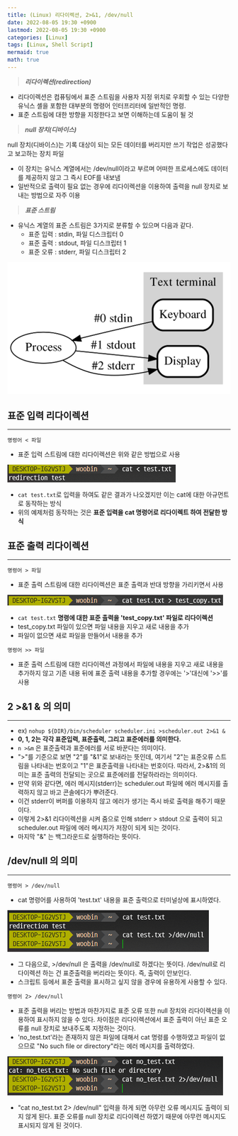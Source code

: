 ```yaml
---
title: (Linux) 리다이렉션, 2>&1, /dev/null
date: 2022-08-05 19:30 +0900
lastmod: 2022-08-05 19:30 +0900
categories: [Linux]
tags: [Linux, Shell Script]
mermaid: true
math: true
---
```



> ***리다이렉션(redirection)***
> 
- 리다이렉션은 컴퓨팅에서 표준 스트림을 사용자 지정 위치로 우회할 수 있는 다양한 유닉스 셸을 포함한 대부분의 명령어 인터프리터에 일반적인 명령.
- 표준 스트림에 대한 방향을 지정한다고 보면 이해하는데 도움이 될 것

> ***null 장치(디바이스)***
> 

null 장치(디바이스)는 기록 대상이 되는 모든 데이터를 버리지만 쓰기 작업은 성공했다고 보고하는 장치 파일

- 이 장치는 유닉스 계열에서는 /dev/null이라고 부르며 어떠한 프로세스에도 데이터를 제공하지 않고 그 즉시 EOF를 내보냄
- 일반적으로 출력이 필요 없는 경우에 리다이렉션을 이용하여 출력을 null 장치로 보내는 방법으로 자주 이용

> ***표준 스트림***
> 
- 유닉스 계열의 표준 스트림은 3가지로 분류할 수 있으며 다음과 같다.
    - 표준 입력 : stdin, 파일 디스크립터 0
    - 표준 출력 : stdout, 파일 디스크립터 1
    - 표준 오류 : stderr, 파일 디스크립터 2

![Untitled](/assets/img/2022-08-05-linux220805/Untitled.png)


## **표준 입력 리다이렉션**

---

`명령어 < 파일`

- 표준 입력 스트림에 대한 리다이렉션은 위와 같은 방법으로 사용

![Untitled](/assets/img/2022-08-05-linux220805/Untitled%201.png)

- `cat test.txt`로 입력을 하여도 같은 결과가 나오겠지만 이는 cat에 대한 아규먼트로 동작하는 방식
- 위의 예제처럼 동작하는 것은 **표준 입력을 cat 명령어로 리다이렉트 하여 전달한 방식**


## **표준 출력 리다이렉션**

---

`명령어 > 파일`

- 표준 출력 스트림에 대한 리다이렉션은 표준 출력과 반대 방향을 가리키면서 사용

![Untitled](/assets/img/2022-08-05-linux220805/Untitled%202.png)

- `cat test.txt` **명령에 대한 표준 출력을 'test_copy.txt' 파일로 리다이렉션**
- test_copy.txt 파일이 있으면 파일 내용을 지우고 새로 내용을 추가
- 파일이 없으면 새로 파일을 만들어서 내용을 추가

`명령어 >> 파일`

- 표준 출력 스트림에 대한 리다이렉션 과정에서 파일에 내용을 지우고 새로 내용을 추가하지 않고 기존 내용 뒤에 표준 출력 내용을 추가할 경우에는 '>'대신에 '>>'를 사용


## **2 >&1 & 의 의미**

---

- ex) `nohup ${DIR}/bin/scheduler scheduler.ini >scheduler.out 2>&1 &`
- **0, 1, 2는 각각 표준입력, 표준출력, 그리고 표준에러를 의미한다.**
- `n >&m` 은 표준출력과 표준에러를 서로 바꾼다는 의미이다.
- ">"를 기준으로 보면 "2"를 "&1"로 보내라는 뜻인데, 여기서 "2"는 표준오류 스트림을 나타내는 번호이고 "1"은 표준출력을 나타내는 번호이다. 따라서, 2>&1의 의미는 표준 출력의 전달되는 곳으로 표준에러를 전달하라라는 의미이다.
- 만약 위와 같다면, 에러 메시지(stderr)는 scheduler.out 파일에 에러 메시지를 출력하지 않고 바고 콘솔에다가 뿌려준다.
- 이건 stderr이 버퍼를 이용하지 않고 에러가 생기는 즉시 바로 출력을 해주기 때문이다.
- 이렇게 2>&1 리다이렉션을 시켜 줌으로 인해 stderr > stdout 으로 출력이 되고 scheduler.out 파일에 에러 메시지가 저장이 되게 되는 것이다.
- 마지막 "&" 는 백그라운드로 실행하라는 뜻이다.


## **/dev/null 의 의미**

---

`명령어 > /dev/null`

- cat 명령어를 사용하여 'test.txt' 내용을 표준 출력으로 터미널상에 표시하였다.

![Untitled](/assets/img/2022-08-05-linux220805/Untitled%203.png)

- 그 다음으로, >/dev/null 은 출력을 /dev/null로 하겠다는 뜻이다. /dev/null로 리다이렉션 하는 건 표준출력을 버리라는 뜻이다. 즉, 출력이 안보인다.
- 스크립트 등에서 표준 출력을 표시하고 싶지 않을 경우에 유용하게 사용할 수 있다.

`명령어 2> /dev/null`

- 표준 출력을 버리는 방법과 마찬가지로 표준 오류 또한 null 장치와 리다이렉션을 이용하여 표시하지 않을 수 있다. 차이점은 리다이렉션에서 표준 출력이 아닌 표준 오류를 null 장치로 보내주도록 지정하는 것이다.
- 'no_test.txt'라는 존재하지 않은 파일에 대해서 cat 명령를 수행하였고 파일이 없으므로 "No such file or directory"라는 에러 메시지를 출력하였다.

![Untitled](/assets/img/2022-08-05-linux220805/Untitled%204.png)

- "cat no_test.txt 2> /dev/null" 입력을 하게 되면 아무런 오류 메시지도 출력이 되지 않게 된다. 표준 오류를 null 장치로 리다이렉션 하였기 때문에 아무런 메시지도 표시되지 않게 된 것이다.